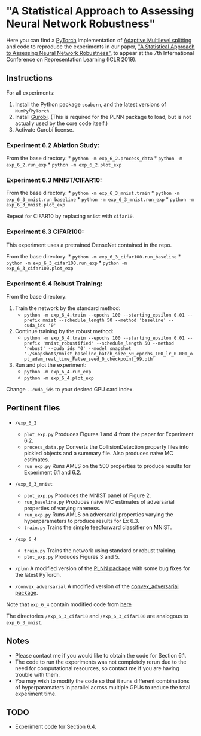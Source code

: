 # "A Statistical Approach to Assessing Neural Network Robustness"

Here you can find a [PyTorch](http://pytorch.org/) implementation of [Adaptive Multilevel splitting](http://www.nowozin.net/sebastian/blog/multilevel-splitting.html) and code to reproduce the experiments in our paper, ["A Statistical Approach to Assessing Neural Network Robustness"](https://arxiv.org/abs/1811.07209), to appear at the 7th International Conference on Representation Learning (ICLR 2019).

## Instructions

For all experiments:
1. Install the Python package `seaborn`, and the latest versions of `NumPy`/`PyTorch`.
2. Install [Gurobi](https://www.gurobi.com). (This is required for the PLNN package to load, but is not actually used by the core code itself.)
3. Activate Gurobi license.

### Experiment 6.2 Ablation Study:

From the base directory:
	* `python -m exp_6_2.process_data`
	* `python -m exp_6_2.run_exp`
	* `python -m exp_6_2.plot_exp`

### Experiment 6.3 MNIST/CIFAR10:

From the base directory:
	* `python -m exp_6_3_mnist.train`
	* `python -m exp_6_3_mnist.run_baseline`
	* `python -m exp_6_3_mnist.run_exp`
	* `python -m exp_6_3_mnist.plot_exp`

Repeat for CIFAR10 by replacing `mnist` with `cifar10`.

### Experiment 6.3 CIFAR100:

This experiment uses a pretrained DenseNet contained in the repo.

From the base directory:
	* `python -m exp_6_3_cifar100.run_baseline`
	* `python -m exp_6_3_cifar100.run_exp`
	* `python -m exp_6_3_cifar100.plot_exp`

### Experiment 6.4 Robust Training:

From the base directory:
1. Train the network by the standard method:
	* `python -m exp_6_4.train --epochs 100 --starting_epsilon 0.01 --prefix mnist --schedule_length 50 --method 'baseline' --cuda_ids '0'`
2. Continue training by the robust method:
	* `python -m exp_6_4.train --epochs 100 --starting_epsilon 0.01 --prefix 'mnist_robustified' --schedule_length 50 --method 'robust' --cuda_ids '0' --model_snapshot './snapshots/mnist_baseline_batch_size_50_epochs_100_lr_0.001_opt_adam_real_time_False_seed_0_checkpoint_99.pth'`
3. Run and plot the experiment:
	* `python -m exp_6_4.run_exp`
	* `python -m exp_6_4.plot_exp`

Change `--cuda_ids` to your desired GPU card index.

## Pertinent files

* `/exp_6_2`
	* `plot_exp.py` Produces Figures 1 and 4 from the paper for Experiment 6.2.
	* `process_data.py` Converts the CollisionDetection property files into pickled objects and a summary file. Also produces naive MC estimates.
	* `run_exp.py` Runs AMLS on the 500 properties to produce results for Experiment 6.1 and 6.2.
* `/exp_6_3_mnist`
	* `plot_exp.py` Produces the MNIST panel of Figure 2.
	* `run_baseline.py` Produces naive MC estimates of adversarial properties of varying rareness.
	* `run_exp.py` Runs AMLS on adversarial properties varying the hyperparameters to produce results for Ex 6.3.
	* `train.py` Trains the simple feedforward classifier on MNIST.
* `/exp_6_4`
	
	*	`train.py` Trains the network using standard or robust training.
	* `plot_exp.py` Produces Figures 3 and 5.
* `/plnn` A modified version of the [PLNN package](https://github.com/oval-group/PLNN-verification) with some bug fixes for the latest PyTorch.
* `/convex_adversarial` A modified version of the [convex_adversarial package](https://github.com/locuslab/convex_adversarial).

Note that `exp_6_4` contain modified code from [here](https://github.com/locuslab/convex_adversarial/tree/master/examples)

The directories `/exp_6_3_cifar10` and `/exp_6_3_cifar100` are analogous to `exp_6_3_mnist`.

## Notes

* Please contact me if you would like to obtain the code for Section 6.1.
* The code to run the experiments was not completely rerun due to the need for computational resources, so contact me if you are having trouble with them.
* You may wish to modify the code so that it runs different combinations of hyperparamaters in parallel across multiple GPUs to reduce the total experiment time.

## TODO

* Experiment code for Section 6.4.